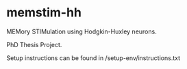 # memstim-hh
MEMory STIMulation using Hodgkin-Huxley neurons.

PhD Thesis Project.

Setup instructions can be found in /setup-env/instructions.txt
